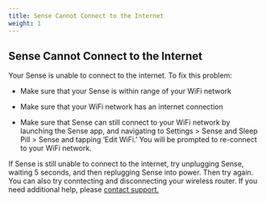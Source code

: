 ```yaml
---
title: Sense Cannot Connect to the Internet
weight: 1
---
```


## Sense Cannot Connect to the Internet


Your Sense is unable to connect to the internet. To fix this problem:


- Make sure that your Sense is within range of your WiFi network

- Make sure that your WiFi network has an internet connection

- Make sure that Sense can still connect to your WiFi network by launching the Sense app, and navigating to Settings > Sense and Sleep Pill > Sense and tapping ‘Edit WiFi.’ You will be prompted to re-connect to your WiFi network.

If Sense is still unable to connect to the internet, try unplugging Sense, waiting 5 seconds, and then replugging Sense into power. Then try again. You can also try conntecting and disconnecting your wireless router. If you need additional help, please [contact support.](https://support.hello.is/hc/en-us/requests/new)
